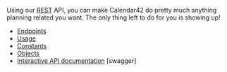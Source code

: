 Using our [REST](http://en.wikipedia.org/wiki/Representational_state_transfer) API, you can make Calendar42 do pretty much anything planning related you want. The only thing left to do for you is showing up!

* [Endpoints](/rest-api/endpoints/)
* [Usage](/rest-api/usage/)
* [Constants](/rest-api/constants/)
* [Objects](/rest-api/objects/)
* [Interactive API documentation](https://calendar42.com/api) [swagger]

